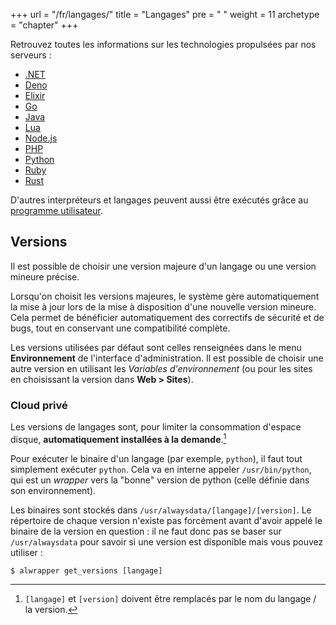 +++
url = "/fr/langages/"
title = "Langages"
pre = "<i class='fas fa-fw fa-code'></i> "
weight = 11
archetype = "chapter"
+++

Retrouvez toutes les informations sur les technologies propulsées par nos serveurs :

* [.NET](languages/dotnet)
* [Deno](languages/deno)
* [Elixir](languages/elixir)
* [Go](languages/go)
* [Java](languages/java)
* [Lua](languages/lua)
* [Node.js](languages/nodejs)
* [PHP](languages/php)
* [Python](languages/python)
* [Ruby](languages/ruby)
* [Rust](languages/rust)

D'autres interpréteurs et langages peuvent aussi être exécutés grâce au [programme utilisateur](sites/user-program).

## Versions

Il est possible de choisir une version majeure d'un langage ou une version mineure précise.

Lorsqu'on choisit les versions majeures, le système gère automatiquement la mise à jour lors de la mise à disposition d'une nouvelle version mineure. Cela permet de bénéficier automatiquement des correctifs de sécurité et de bugs, tout en conservant une compatibilité complète.

Les versions utilisées par défaut sont celles renseignées dans le menu **Environnement** de l'interface d'administration. Il est possible de choisir une autre version en utilisant les *Variables d'environnement* (ou pour les sites en choisissant la version dans **Web > Sites**).


### Cloud privé

Les versions de langages sont, pour limiter la consommation d'espace disque, **automatiquement installées à la demande**.[^1]

Pour exécuter le binaire d'un langage (par exemple, `python`), il faut tout simplement exécuter `python`. Cela va en interne appeler `/usr/bin/python`, qui est un *wrapper* vers la "bonne" version de python (celle définie dans son environnement).

Les binaires sont stockés dans `/usr/alwaysdata/[langage]/[version]`. Le répertoire de chaque version n'existe pas forcément avant d'avoir appelé le binaire de la version en question : il ne faut donc pas se baser sur `/usr/alwaysdata` pour savoir si une version est disponible mais vous pouvez utiliser :

```
$ alwrapper get_versions [langage]
```

[^1]: `[langage]` et `[version]` doivent être remplacés par le nom du langage / la version.
